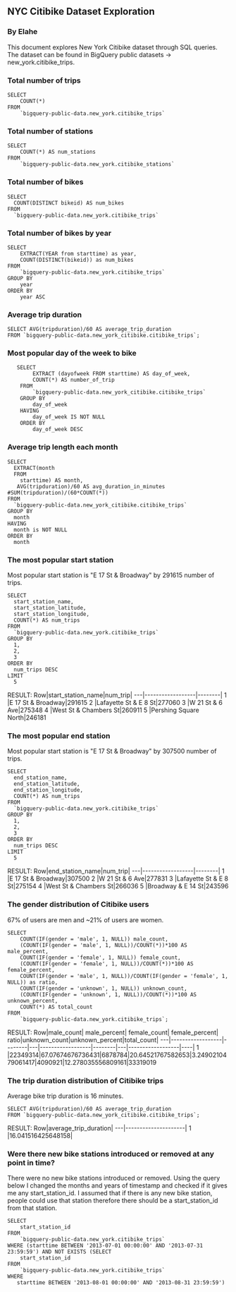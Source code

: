 ## NYC Citibike Dataset Exploration
### By Elahe
This document explores New York Citibike dataset through SQL queries. The dataset can be found in BigQuery public datasets -> new_york.citibike_trips.
### Total number of trips
```
SELECT 
    COUNT(*) 
FROM 
    `bigquery-public-data.new_york.citibike_trips`
```
### Total number of stations
```
SELECT 
    COUNT(*) AS num_stations
FROM 
    `bigquery-public-data.new_york.citibike_stations`
```
### Total number of bikes
```
SELECT
  COUNT(DISTINCT bikeid) AS num_bikes
FROM
  `bigquery-public-data.new_york.citibike_trips`
```
### Total number of bikes by year
```
SELECT 
    EXTRACT(YEAR from starttime) as year,  
    COUNT(DISTINCT(bikeid)) as num_bikes
FROM 
    `bigquery-public-data.new_york.citibike_trips`
GROUP BY 
    year
ORDER BY
    year ASC
```
### Average trip duration
```
SELECT AVG(tripduration)/60 AS average_trip_duration
FROM `bigquery-public-data.new_york_citibike.citibike_trips`;
```
### Most popular day of the week to bike
```
   SELECT  
        EXTRACT (dayofweek FROM starttime) AS day_of_week,
        COUNT(*) AS number_of_trip
    FROM 
        `bigquery-public-data.new_york_citibike.citibike_trips`
    GROUP BY 
        day_of_week
    HAVING
        day_of_week IS NOT NULL 
    ORDER BY 
        day_of_week DESC
```
### Average trip length each month
```
SELECT
  EXTRACT(month
  FROM
    starttime) AS month,
   AVG(tripduration)/60 AS avg_duration_in_minutes #SUM(tripduration)/(60*COUNT(*))
FROM
  `bigquery-public-data.new_york_citibike.citibike_trips`
GROUP BY
  month
HAVING 
  month is NOT NULL
ORDER BY
  month
 ```
###
###
###
###
### The most popular start station
Most popular start station is "E 17 St & Broadway" by 291615 number of trips.
```
SELECT
  start_station_name,
  start_station_latitude,
  start_station_longitude,
  COUNT(*) AS num_trips
FROM
  `bigquery-public-data.new_york.citibike_trips`
GROUP BY
  1,
  2,
  3
ORDER BY
  num_trips DESC
LIMIT
  5
```
RESULT:
Row|start_station_name|num_trip|
---|------------------|--------|
1  |E 17 St & Broadway|291615
2  |Lafayette St & E 8 St|277060
3  |W 21 St & 6 Ave|275348
4  |West St & Chambers St|260911
5  |Pershing Square North|246181
### The most popular end station
Most popular start station is "E 17 St & Broadway" by 307500 number of trips.
```
SELECT
  end_station_name,
  end_station_latitude,
  end_station_longitude,
  COUNT(*) AS num_trips
FROM
  `bigquery-public-data.new_york.citibike_trips`
GROUP BY
  1,
  2,
  3
ORDER BY
  num_trips DESC
LIMIT
  5
```
RESULT:
Row|end_station_name|num_trip|
---|------------------|--------|
1  |E 17 St & Broadway|307500
2  |W 21 St & 6 Ave|277831
3  |Lafayette St & E 8 St|275154
4  |West St & Chambers St|266036
5  |Broadway & E 14 St|243596
### The gender distribution of Citibike users
67% of users are men and ~21% of users are women.
```
SELECT
    COUNT(IF(gender = 'male', 1, NULL)) male_count,
    (COUNT(IF(gender = 'male', 1, NULL))/COUNT(*))*100 AS male_percent,
    COUNT(IF(gender = 'female', 1, NULL)) female_count,
    (COUNT(IF(gender = 'female', 1, NULL))/COUNT(*))*100 AS female_percent,
    COUNT(IF(gender = 'male', 1, NULL))/COUNT(IF(gender = 'female', 1, NULL)) as ratio,
    COUNT(IF(gender = 'unknown', 1, NULL)) unknown_count,
    (COUNT(IF(gender = 'unknown', 1, NULL))/COUNT(*))*100 AS unknown_percent,
    COUNT(*) AS total_count
FROM
    `bigquery-public-data.new_york.citibike_trips`;
```
RESULT:
Row|male_count|	male_percent|	female_count|	female_percent|	ratio|unknown_count|unknown_percent|total_count|
---|------------------|--------|---|------------------|--------|---|------------------|----|
1  |22349314|67.07674676736431|6878784|20.64521767582653|3.2490210479061417|4090921|12.278035556809161|33319019

### The trip duration distribution of Citibike trips
Average bike trip duration is 16 minutes.
```
SELECT AVG(tripduration)/60 AS average_trip_duration
FROM `bigquery-public-data.new_york_citibike.citibike_trips`;
```
RESULT:
Row|average_trip_duration|
---|---------------------|
1  |16.041516425648158|
### Were there new bike stations introduced or removed at any point in time?
There were no new bike stations introduced or removed. Using the query below I changed the months and years of timestamp and checked if it gives me any start_station_id. I assumed that if there is any new bike station, people could use that station therefore there should be a start_station_id from that station.
```
SELECT
    start_station_id
FROM
    `bigquery-public-data.new_york.citibike_trips`
WHERE (starttime BETWEEN '2013-07-01 00:00:00' AND '2013-07-31 23:59:59') AND NOT EXISTS (SELECT
    start_station_id
FROM
    `bigquery-public-data.new_york.citibike_trips`
WHERE
   starttime BETWEEN '2013-08-01 00:00:00' AND '2013-08-31 23:59:59')

```
